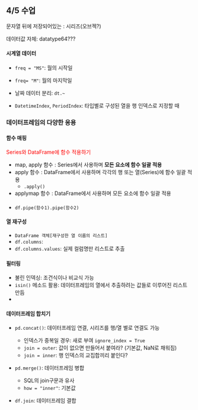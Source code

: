 ## 4/5 수업

문자열 뒤에 저장되어있는 : 시리즈(오브젝?)

데이터값 자체: datatype64???



#### 시계열 데이터

* `freq = "MS"`: 월의 시작일
* `freq= "M"`: 월의 마지막일

* 날짜 데이터 분리: `dt.~`

* `DatetimeIndex`, `PeriodIndex`: 타입별로 구성된 열을 행 인덱스로 지정할 때



### 데이터프레임의 다양한 응용

#### 함수 매핑

<span style="color:red">Series와 DataFrame에 함수 적용하기</span>

* map, apply 함수 : Series에서 사용하며 **모든 요소에 함수 일괄 적용**
* apply 함수 : DataFrame에서 사용하며 각각의 행 또는 열(Series)에 함수 일괄 적용
  * `.apply()`
* applymap 함수 : DataFrame에서 사용하며 모든 요소에 함수 일괄 적용

#### 

* `df.pipe(함수1).pipe(함수2)`



#### 열 재구성

* `DataFrame 객체[재구성한 열 이름의 리스트]`
* `df.columns`: 
* `df.columns.values`: 실제 컬럼명만 리스트로 추출



#### 필터링

* 불린 인덱싱: 조건식이나 비교식 가능
* `isin()` 메소드 활용: 데이터프레임의 열에서 추출하려는 값들로 이루어진 리스트 만듬
* 



#### 데이터프레임 합치기

* `pd.concat()`: 데이터프레임 연결, 시리즈를 행/열 별로 연결도 가능
  * 인덱스가 중복일 경우: 새로 부여 `ignore_index = True`
  * `join = outer`: 값이 없으면 만들어서 붙여라? (기본값, NaN로 채워짐)
  * `join = inner`: 행 인덱스의 교집합끼리 붙인다?



* `pd.merge()`: 데이터프레임 병합
  * SQL의 join구문과 유사
  * `how = "inner"`: 기본값





* `df.join`: 데이터프레임 결합

